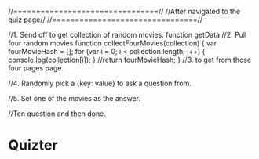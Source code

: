 
//================================//
//After navigated to the quiz page//
//================================//

//1. Send off to get collection of random movies.
function getData
//2. Pull four random movies
function collectFourMovies(collection) {
  var fourMovieHash = [];
for (var i = 0; i < collection.length; i++) {
  console.log(collection[i]);
}
  //return fourMovieHash;
}
//3. to get from those four pages page.

//4. Randomly pick a {key: value} to ask a question from.

//5. Set one of the movies as the answer.


//Ten question and then done.
# Quizter

